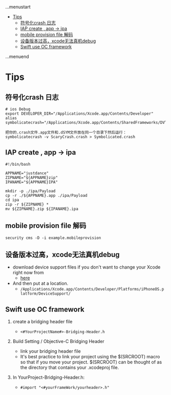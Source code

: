 ...menustart

- [Tips](#a0d4cc0f54602c3f247c72f15a7d2dbf)
    - [符号化crash 日志](#f3339d94a6bf27a7a019412ed2bd3ba9)
    - [IAP create , app -> ipa](#baf92b6a6a0ac6be9b16cf0d77c0a8c4)
    - [mobile provision file 解码](#4b90af20d825ac9eb566c44390737682)
    - [设备版本过高，xcode无法真机debug](#b4d10ee9fb12a9e01a388d8b359f6f52)
    - [Swift use OC framework](#984efa6584f291218a16fe061a1abaa2)

...menuend


<h2 id="a0d4cc0f54602c3f247c72f15a7d2dbf"></h2>


# Tips

<h2 id="f3339d94a6bf27a7a019412ed2bd3ba9"></h2>


## 符号化crash 日志

```shell
# ios Debug
export DEVELOPER_DIR="/Applications/Xcode.app/Contents/Developer"
alias symbolicatecrash="/Applications/Xcode.app/Contents/SharedFrameworks/DVTFoundation.framework/Versions/A/Resources/symbolicatecrash"

把你的.crash文件.app文件和.dSYM文件放在同一个目录下然后运行：
symbolicatecrash -v ScaryCrash.crash > Symbolicated.crash
```

<h2 id="baf92b6a6a0ac6be9b16cf0d77c0a8c4"></h2>


## IAP create , app -> ipa

```shell
#!/bin/bash  

APPNAME="justdance"  
ZIPNAME="${APPNAME}zip" 
IPANAME="${APPNAME}IPA" 
  
mkdir -p ./ipa/Payload  
cp -r ./${APPNAME}.app ./ipa/Payload  
cd ipa  
zip -r ${ZIPNAME} *  
mv ${ZIPNAME}.zip ${IPANAME}.ipa  
```

<h2 id="4b90af20d825ac9eb566c44390737682"></h2>


## mobile provision file 解码

```
security cms -D -i example.mobileprovision
```

<h2 id="b4d10ee9fb12a9e01a388d8b359f6f52"></h2>


## 设备版本过高，xcode无法真机debug

- download device support files if you don't want to change your Xcode right now from 
    - [here](https://github.com/filsv/iPhoneOSDeviceSupport)
- And then put at a location.
    - `/Applications/Xcode.app/Contents/Developer/Platforms/iPhoneOS.platform/DeviceSupport/`


<h2 id="984efa6584f291218a16fe061a1abaa2"></h2>


## Swift use OC framework

1. create a bridging header file
    - `<#YourProjectName#>-Bridging-Header.h`

2. Build Setting / Objective-C Bridging Header
    - link your bridging header file
    - It's best practice to link your project using the $(SRCROOT) macro so that if you move your project. $(SRCROOT) can be thought of as the directory that contains your .xcodeproj file.

3. In YourProject-Bridging-Header.h:
    - `#import "<#yourFrameWork/yourheader>.h"`


